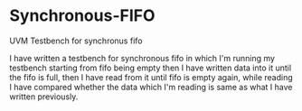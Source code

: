 # Synchronous-FIFO
UVM Testbench for synchronus fifo

I have written a testbench for synchronous fifo in which I'm running my testbench starting from fifo being empty then I have written data into it until the fifo is full, then I have read from it until fifo is empty again, while reading I have compared whether the data which I'm reading is same as what I have written previously.
